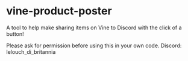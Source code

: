 # vine-product-poster
A tool to help make sharing items on Vine to Discord with the click of a button!

Please ask for permission before using this in your own code.
Discord: lelouch_di_britannia
